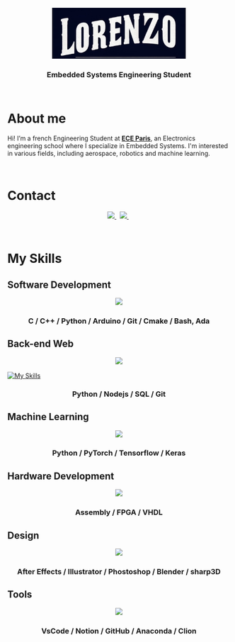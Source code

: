 <p align="center">
	<a href="https://github.com/MrZouu"><img src="https://github.com/MrZouu/MrZouu/blob/main/Images/lorenzo_main.jpg" width="60%"></a>
</p>
<h3 align="center">Embedded Systems Engineering Student </h3>
								
<br>	

# About me

Hi! I’m a french Engineering Student at **[ECE Paris](https://www.ece.fr/)**, an Electronics engineering school where I specialize in Embedded Systems. 
I'm interested in various fields, including aerospace, robotics and machine learning.

<br>	

# Contact

<p align="center">
	<a href="https://www.linkedin.com/in/lorenzo-m-365a38225/">
		<img src="https://img.shields.io/badge/-LINKEDIN-0077B5?style=for-the-badge&logo=linkedin&logoColor=white">
	</a>
	<span>&nbsp;</span>
	<a href="mailto:lorenzomarrocchi02@gmail.com">
		<img src="https://img.shields.io/badge/-GMAIL-D14836?style=for-the-badge&logo=gmail&logoColor=white">
	</a>
	<span>&nbsp;</span>
</p>

<br>

# My Skills
## Software Development
<p align="center">
  <a href="https://skillicons.dev">
    <img src="https://skillicons.dev/icons?i=c,cpp,py,arduino,git,cmake,linux,bash" />
  </a>
</p>

<h3 align="center">C / C++ / Python / Arduino / Git / Cmake / Bash, Ada</h3>

## Back-end Web
<p align="center">
  <a href="https://skillicons.dev">
    <img src="https://skillicons.dev/icons?i=py,nodejs,mysql, git" />
  </a>
</p>

[![My Skills](https://skillicons.dev/icons?i=aws,gcp,azure,react,vue,flutter&perline=3)](https://skillicons.dev)

<h3 align="center">Python / Nodejs / SQL / Git</h3>

## Machine Learning
<p align="center">
  <a href="https://skillicons.dev">
    <img src="https://skillicons.dev/icons?i=py,pytorch,tensorflow" />
  </a>
</p>

<h3 align="center">Python / PyTorch / Tensorflow / Keras</h3>

## Hardware Development
<p align="center">
  <a href="https://skillicons.dev">
    <img src="https://skillicons.dev/icons?i=raspberrypi" />
  </a>
</p>

<h3 align="center">Assembly / FPGA / VHDL</h3>

## Design
<p align="center">
  <a href="https://skillicons.dev">
    <img src="https://skillicons.dev/icons?i=ae,ai,ps,blender" />
  </a>
</p>

<h3 align="center">After Effects / Illustrator / Phostoshop / Blender / sharp3D</h3>

## Tools
<p align="center">
  <a href="https://skillicons.dev">
    <img src="https://skillicons.dev/icons?i=vscode,notion,github,anaconda,clion" />
  </a>
</p>

<h3 align="center">VsCode / Notion / GitHub / Anaconda / Clion</h3>

<!--
**MrZouu/MrZouu** is a ✨ _special_ ✨ repository because its `README.md` (this file) appears on your GitHub profile.

Here are some ideas to get you started:

- 🔭 I’m currently working on ...
- 🌱 I’m currently learning ...
- 👯 I’m looking to collaborate on ...
- 🤔 I’m looking for help with ...
- 💬 Ask me about ...
- 📫 How to reach me: ...
- 😄 Pronouns: ...
- ⚡ Fun fact: ...
-->
